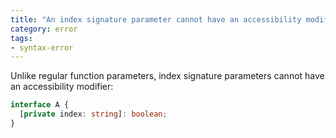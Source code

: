 ```yaml
---
title: "An index signature parameter cannot have an accessibility modifier."
category: error
tags:
- syntax-error
---
```


Unlike regular function parameters, index signature parameters cannot have an
accessibility modifier:

```ts
interface A {
  [private index: string]: boolean;
}
```
